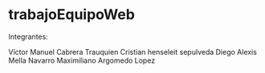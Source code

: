 # trabajoEquipoWeb
Integrantes:

Víctor Manuel Cabrera Trauquien
Cristian henseleit sepulveda
Diego Alexis Mella Navarro
Maximiliano Argomedo Lopez

